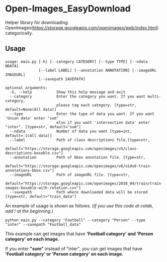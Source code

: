 # Open-Images_EasyDownload
Helper library for downloading OpenImages(https://storage.googleapis.com/openimages/web/index.html) categorically.

## Usage
### 
```
usage: main.py [-h] [--category CATEGORY] [--type TYPE] [--ndata NDATA]
               [--label LABEL] [--annotation ANNOTATION] [--imageURL IMAGEURL]
               [--savepath SAVEPATH]
               
optional arguments:
  -h, --help           Show this help message and exit
  --category           Enter the category you want. If you want multi-category, 
                       please tag each category. [type=str, default=None(All data)]
  --type               Enter the type of data you want. If you want 'Union data' enter "sum" 
                       else if you want 'intersection data' enter "inter". [type=str, default="sum"]
  --ndata              Number of data you want [type=int, default=-1(All data)]
  --label              Path of class descriptions file.[type=str,
                       default="https://storage.googleapis.com/openimages/v5/class-descriptions-boxable.csv"]
  --annotation         Path of bbox annotation file. [type=str,
                       default="https://storage.googleapis.com/openimages/v6/oidv6-train-annotations-bbox.csv"]
  --imageURL           Path of imageURL file. [type=str,
                       default="https://storage.googleapis.com/openimages/2018_04/train/train-images-boxable-with-rotation.csv"]
  --savepath           Path where downloaded data will be stored [type=str, default="train_data"]
```
An example of usage is shown as follows. (*If you use this code at colab, add ! at the beginning.*)
```
python main.py --category "Football" --category "Person" --type "inter" --savepath "Football_data"
```
This example can get images that have **'Football category' and 'Person category' on each image.**

If you enter **"sum"** instead of "inter", you can get images that have **'Football category' or 'Person category' on each image.**
